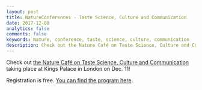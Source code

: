 ```yaml
---
layout: post
title: NatureConferences - Taste Science, Culture and Communication
date: 2017-12-08
analytics: false
comments: false
keywords: Nature, conference, taste, science, culture, communication
description: Check out the Nature Café on Taste Science, Culture and Communication
---
```


Check out [the Nature Café on Taste Science, Culture and Communication](http://www.nature.com/natureconferences/ajinomoto/index.html) taking place at Kings Palace in London on Dec. 11!

Registration is free. [You can find the program here](https://www.ohlalab.de/wp-content/uploads/2017/12/A47263_Ajinomoto_Nature_Cafe_brochure-1.pdf).
